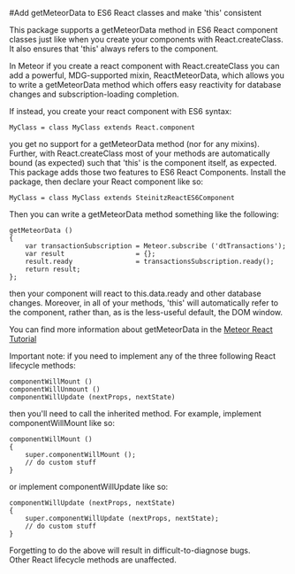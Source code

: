 #Add getMeteorData to ES6 React classes and make 'this' consistent

This package supports a getMeteorData method in ES6 React component classes just like when you create your components with React.createClass.  It also ensures that 'this' always refers to the component.

In Meteor if you create a react component with React.createClass you can add a powerful, MDG-supported mixin, ReactMeteorData, which allows you to write a getMeteorData method which offers easy reactivity for database changes and subscription-loading completion.  

If instead, you create your react component with ES6 syntax:

    MyClass = class MyClass extends React.component
    
 you get no support for a getMeteorData method (nor for any mixins).  Further, with React.createClass most of your methods are automatically bound (as expected) such that 'this' is the component itself, as expected.  This package adds those two features to ES6 React Components.  Install the package, then declare your React component like so:

    MyClass = class MyClass extends SteinitzReactES6Component

Then you can write a getMeteorData method something like the following:

	getMeteorData ()
	{
		var transactionSubscription	= Meteor.subscribe ('dtTransactions');
		var result				    = {};
		result.ready				= transactionsSubscription.ready();
		return result;
	};
	
then your component will react to this.data.ready and other database changes.  Moreover, in all of your methods, 'this' will automatically refer to the component, rather than, as is the less-useful default, the DOM window. 

You can find more information about getMeteorData in the [Meteor React Tutorial](https://www.meteor.com/tutorials/react/collections)

Important note: if you need to implement any of the three following React lifecycle methods:

	componentWillMount ()
	componentWillUnmount ()
	componentWillUpdate (nextProps, nextState)

then you'll need to call the inherited method.  For example, implement componentWillMount like so:

	componentWillMount ()
	{
		super.componentWillMount ();
		// do custom stuff
	}

or implement componentWillUpdate like so:

	componentWillUpdate (nextProps, nextState)
	{
		super.componentWillUpdate (nextProps, nextState);
		// do custom stuff
	}

Forgetting to do the above will result in difficult-to-diagnose bugs.  
Other React lifecycle methods are unaffected.